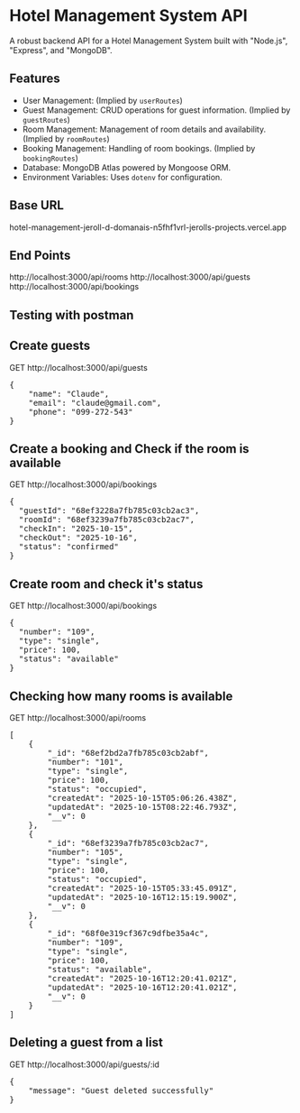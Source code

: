 # Hotel Management System API

A robust backend API for a Hotel Management System built with "Node.js", "Express", and "MongoDB".

## Features

* User Management: (Implied by `userRoutes`)
* Guest Management: CRUD operations for guest information. (Implied by `guestRoutes`)
* Room Management: Management of room details and availability. (Implied by `roomRoutes`)
* Booking Management: Handling of room bookings. (Implied by `bookingRoutes`)
* Database: MongoDB Atlas powered by Mongoose ORM.
* Environment Variables: Uses `dotenv` for configuration.

<h2>Base URL</h2>
hotel-management-jeroll-d-domanais-n5fhf1vrl-jerolls-projects.vercel.app

<h2>End Points</h2>
http://localhost:3000/api/rooms
http://localhost:3000/api/guests
http://localhost:3000/api/bookings

<h2>Testing with postman</h2>
<h2>Create guests</h2>
GET http://localhost:3000/api/guests
<pre>
{
    "name": "Claude",
    "email": "claude@gmail.com",
    "phone": "099-272-543"
}
</pre>

<h2>Create a booking and Check if the room is available</h2>
GET http://localhost:3000/api/bookings
<pre>
{
  "guestId": "68ef3228a7fb785c03cb2ac3",
  "roomId": "68ef3239a7fb785c03cb2ac7",
  "checkIn": "2025-10-15",
  "checkOut": "2025-10-16",
  "status": "confirmed"
}
</pre>

<h2>Create room and check it's status</h2>
GET http://localhost:3000/api/bookings
<pre>
{
  "number": "109",
  "type": "single",
  "price": 100,
  "status": "available"
}
</pre>

<h2>Checking how many rooms is available</h2>
GET http://localhost:3000/api/rooms
<pre>
[
    {
        "_id": "68ef2bd2a7fb785c03cb2abf",
        "number": "101",
        "type": "single",
        "price": 100,
        "status": "occupied",
        "createdAt": "2025-10-15T05:06:26.438Z",
        "updatedAt": "2025-10-15T08:22:46.793Z",
        "__v": 0
    },
    {
        "_id": "68ef3239a7fb785c03cb2ac7",
        "number": "105",
        "type": "single",
        "price": 100,
        "status": "occupied",
        "createdAt": "2025-10-15T05:33:45.091Z",
        "updatedAt": "2025-10-16T12:15:19.900Z",
        "__v": 0
    },
    {
        "_id": "68f0e319cf367c9dfbe35a4c",
        "number": "109",
        "type": "single",
        "price": 100,
        "status": "available",
        "createdAt": "2025-10-16T12:20:41.021Z",
        "updatedAt": "2025-10-16T12:20:41.021Z",
        "__v": 0
    }
]
</pre>

<h2>Deleting a guest from a list</h2>
GET http://localhost:3000/api/guests/:id
<pre>
{
    "message": "Guest deleted successfully"
}
</pre>

